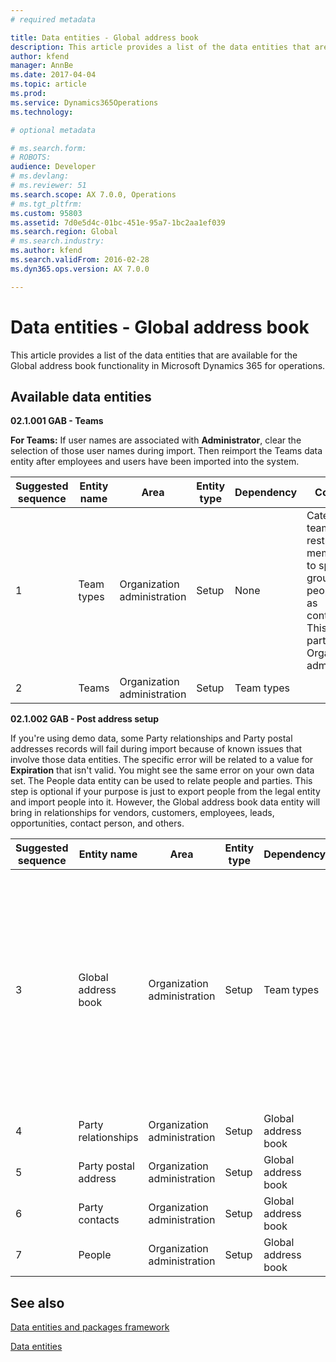 ```yaml
---
# required metadata

title: Data entities - Global address book
description: This article provides a list of the data entities that are available for the Global address book functionality in Microsoft Dynamics 365 for operations.
author: kfend
manager: AnnBe
ms.date: 2017-04-04
ms.topic: article
ms.prod: 
ms.service: Dynamics365Operations
ms.technology: 

# optional metadata

# ms.search.form: 
# ROBOTS: 
audience: Developer
# ms.devlang: 
# ms.reviewer: 51
ms.search.scope: AX 7.0.0, Operations
# ms.tgt_pltfrm: 
ms.custom: 95803
ms.assetid: 7d0e5d4c-01bc-451e-95a7-1bc2aa1ef039
ms.search.region: Global
# ms.search.industry: 
ms.author: kfend
ms.search.validFrom: 2016-02-28
ms.dyn365.ops.version: AX 7.0.0

---
```


# Data entities - Global address book

This article provides a list of the data entities that are available for the Global address book functionality in Microsoft Dynamics 365 for operations.

Available data entities
-----------------------

**02.1.001 GAB - Teams**

**For Teams:** If user names are associated with **Administrator**, clear the selection of those user names during import. Then reimport the Teams data entity after employees and users have been imported into the system.

| Suggested sequence | Entity name | Area                        | Entity type | Dependency | Comments                                                                                                                                         |
|--------------------|-------------|-----------------------------|-------------|------------|--------------------------------------------------------------------------------------------------------------------------------------------------|
| 1                  | Team types  | Organization administration | Setup       | None       | Categorize teams, and restrict membership to specific groups of people, such as contractors. This entity is part of Organization administration. |
| 2                  | Teams       | Organization administration | Setup       | Team types |                                                                                                                                                  |

**02.1.002 GAB - Post address setup**

If you're using demo data, some Party relationships and Party postal addresses records will fail during import because of known issues that involve those data entities. The specific error will be related to a value for **Expiration** that isn't valid. You might see the same error on your own data set. The People data entity can be used to relate people and parties. This step is optional if your purpose is just to export people from the legal entity and import people into it. However, the Global address book data entity will bring in relationships for vendors, customers, employees, leads, opportunities, contact person, and others.

| Suggested sequence | Entity name          | Area                        | Entity type | Dependency          | Comments                                                                                                                                                                                                                                                                                                                                                 |
|--------------------|----------------------|-----------------------------|-------------|---------------------|----------------------------------------------------------------------------------------------------------------------------------------------------------------------------------------------------------------------------------------------------------------------------------------------------------------------------------------------------------|
| 3                  | Global address book  | Organization administration | Setup       | Team types          | Stores party record information for each organization or person that your organization has contact with, such as customers, vendors, competitors, and workers. A party is a person or organization that is either internal or external to your organization. Each party has its own record. Note: Before import, delete the OperatingUnitTypestr column. |
| 4                  | Party relationships  | Organization administration | Setup       | Global address book | Define relationships between parties.                                                                                                                                                                                                                                                                                                                    |
| 5                  | Party postal address | Organization administration | Setup       | Global address book | Postal address information that is related to a party.                                                                                                                                                                                                                                                                                                   |
| 6                  | Party contacts       | Organization administration | Setup       | Global address book | Define electronic contacts for parties.                                                                                                                                                                                                                                                                                                                  |
| 7                  | People               | Organization administration | Setup       | Global address book | Define relationships between parties and people.                                                                                                                                                                                                                                                                                                         |

See also
--------

[Data entities and packages framework](data-entities-data-packages.md)

[Data entities](data-entities.md)

